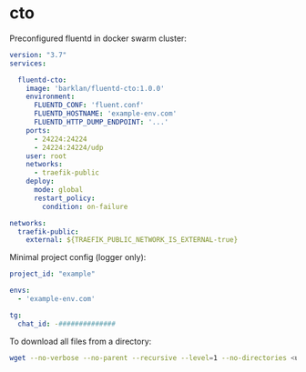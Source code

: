 # cto

Preconfigured fluentd in docker swarm cluster:

```yaml
version: "3.7"
services:

  fluentd-cto:
    image: 'barklan/fluentd-cto:1.0.0'
    environment:
      FLUENTD_CONF: 'fluent.conf'
      FLUENTD_HOSTNAME: 'example-env.com'
      FLUENTD_HTTP_DUMP_ENDPOINT: '...'
    ports:
      - 24224:24224
      - 24224:24224/udp
    user: root
    networks:
      - traefik-public
    deploy:
      mode: global
      restart_policy:
        condition: on-failure

networks:
  traefik-public:
    external: ${TRAEFIK_PUBLIC_NETWORK_IS_EXTERNAL-true}
```

Minimal project config (logger only):

```yaml
project_id: "example"

envs:
  - 'example-env.com'

tg:
  chat_id: -##############
```

To download all files from a directory:

```bash
wget --no-verbose --no-parent --recursive --level=1 --no-directories <url>
```
